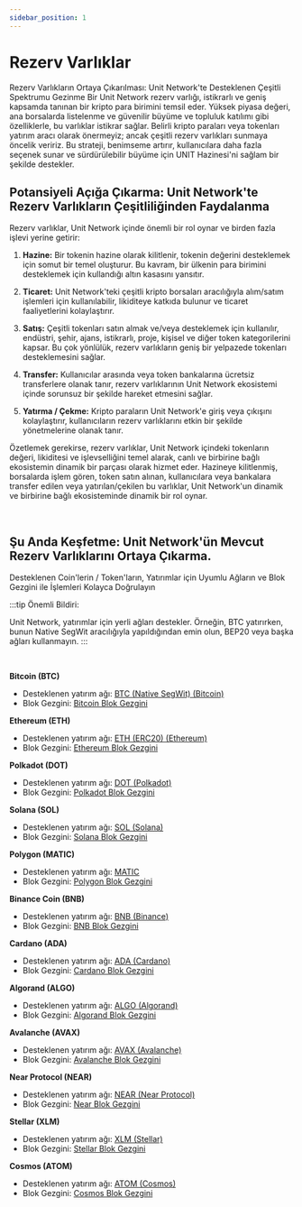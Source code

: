 ```yaml
---
sidebar_position: 1
---
```


# Rezerv Varlıklar

Rezerv Varlıkların Ortaya Çıkarılması: Unit Network'te Desteklenen Çeşitli Spektrumu Gezinme
Bir Unit Network rezerv varlığı, istikrarlı ve geniş kapsamda tanınan bir kripto para birimini temsil eder. Yüksek piyasa değeri, ana borsalarda listelenme ve güvenilir büyüme ve topluluk katılımı gibi özelliklerle, bu varlıklar istikrar sağlar.
Belirli kripto paraları veya tokenları yatırım aracı olarak önermeyiz; ancak çeşitli rezerv varlıkları sunmaya öncelik veririz.
Bu strateji, benimseme artırır, kullanıcılara daha fazla seçenek sunar ve sürdürülebilir büyüme için UNIT Hazinesi'ni sağlam bir şekilde destekler.

## Potansiyeli Açığa Çıkarma: Unit Network'te Rezerv Varlıkların Çeşitliliğinden Faydalanma

Rezerv varlıklar, Unit Network içinde önemli bir rol oynar ve birden fazla işlevi yerine getirir:

1. **Hazine:**
   Bir tokenin hazine olarak kilitlenir, tokenin değerini desteklemek için somut bir temel oluşturur. Bu kavram, bir ülkenin para birimini desteklemek için kullandığı altın kasasını yansıtır.

2. **Ticaret:**
   Unit Network'teki çeşitli kripto borsaları aracılığıyla alım/satım işlemleri için kullanılabilir, likiditeye katkıda bulunur ve ticaret faaliyetlerini kolaylaştırır.

3. **Satış:**
   Çeşitli tokenları satın almak ve/veya desteklemek için kullanılır, endüstri, şehir, ajans, istikrarlı, proje, kişisel ve diğer token kategorilerini kapsar. Bu çok yönlülük, rezerv varlıkların geniş bir yelpazede tokenları desteklemesini sağlar.

4. **Transfer:**
   Kullanıcılar arasında veya token bankalarına ücretsiz transferlere olanak tanır, rezerv varlıklarının Unit Network ekosistemi içinde sorunsuz bir şekilde hareket etmesini sağlar.

5. **Yatırma / Çekme:**
   Kripto paraların Unit Network'e giriş veya çıkışını kolaylaştırır, kullanıcıların rezerv varlıklarını etkin bir şekilde yönetmelerine olanak tanır.

Özetlemek gerekirse, rezerv varlıklar, Unit Network içindeki tokenların değeri, likiditesi ve işlevselliğini temel alarak, canlı ve birbirine bağlı ekosistemin dinamik bir parçası olarak hizmet eder. Hazineye kilitlenmiş, borsalarda işlem gören, token satın alınan, kullanıcılara veya bankalara transfer edilen veya yatırılan/çekilen bu varlıklar, Unit Network'un dinamik ve birbirine bağlı ekosisteminde dinamik bir rol oynar.

<br />

## Şu Anda Keşfetme: Unit Network'ün Mevcut Rezerv Varlıklarını Ortaya Çıkarma.

Desteklenen Coin'lerin / Token'ların, Yatırımlar için Uyumlu Ağların ve Blok Gezgini ile İşlemleri Kolayca Doğrulayın

:::tip Önemli Bildiri:

Unit Network, yatırımlar için yerli ağları destekler. Örneğin, BTC yatırırken, bunun Native SegWit aracılığıyla yapıldığından emin olun, BEP20 veya başka ağları kullanmayın.
:::

<br />

**Bitcoin (BTC)**

- Desteklenen yatırım ağı: [BTC (Native SegWit) (Bitcoin)](https://bitcoin.org/)
- Blok Gezgini: [Bitcoin Blok Gezgini](https://www.blockchain.com/explorer)

**Ethereum (ETH)**

- Desteklenen yatırım ağı: [ETH (ERC20) (Ethereum)](https://ethereum.org/)
- Blok Gezgini: [Ethereum Blok Gezgini](https://etherscan.io/)

**Polkadot (DOT)**

- Desteklenen yatırım ağı: [DOT (Polkadot)](https://polkadot.network/)
- Blok Gezgini: [Polkadot Blok Gezgini](https://polkascan.io/)

**Solana (SOL)**

- Desteklenen yatırım ağı: [SOL (Solana)](https://solana.com/)
- Blok Gezgini: [Solana Blok Gezgini](https://explorer.solana.com/)

**Polygon (MATIC)**

- Desteklenen yatırım ağı: [MATIC](https://polygon.technology/)
- Blok Gezgini: [Polygon Blok Gezgini](https://polygonscan.com/)

**Binance Coin (BNB)**

- Desteklenen yatırım ağı: [BNB (Binance)](https://www.binance.org/)
- Blok Gezgini: [BNB Blok Gezgini](https://explorer.binance.org/)

**Cardano (ADA)**

- Desteklenen yatırım ağı: [ADA (Cardano)](https://cardano.org/)
- Blok Gezgini: [Cardano Blok Gezgini](https://cardanoscan.io/)

**Algorand (ALGO)**

- Desteklenen yatırım ağı: [ALGO (Algorand)](https://www.algorand.com/)
- Blok Gezgini: [Algorand Blok Gezgini](https://algoexplorer.io/)

**Avalanche (AVAX)**

- Desteklenen yatırım ağı: [AVAX (Avalanche)](https://www.avalabs.org/)
- Blok Gezgini: [Avalanche Blok Gezgini](https://cchain.explorer.avax.network/)

**Near Protocol (NEAR)**

- Desteklenen yatırım ağı: [NEAR (Near Protocol)](https://near.org/)
- Blok Gezgini: [Near Blok Gezgini](https://explorer.near.org/)

**Stellar (XLM)**

- Desteklenen yatırım ağı: [XLM (Stellar)](https://www.stellar.org/)
- Blok Gezgini: [Stellar Blok Gezgini](https://stellarscan.io/)

**Cosmos (ATOM)**

- Desteklenen yatırım ağı: [ATOM (Cosmos)](https://cosmos.network/)
- Blok Gezgini: [Cosmos Blok Gezgini](https://mintscan.io/)
